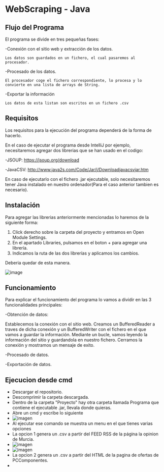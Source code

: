 # WebScraping - Java

## Flujo del Programa

El programa se divide en tres pequeñas fases:

  -Conexión con el sitio web y extracción de los datos.
  
    Los datos son guardados en un fichero, el cual pasaremos al procesador.
    
  -Procesado de los datos.  
  
    El procesador coge el fichero correspondiente, lo procesa y lo convierte en una lista de arrays de String.
    
  -Exportar la información
  
    Los datos de esta listan son escritos en un fichero .csv
  

## Requisitos

Los requisitos para la ejecución del programa dependerá de la forma de hacerlo.

En el caso de ejecutar el programa desde IntelliJ por ejemplo, necesitaremos agregar dos librerias que se han usado en el codigo:

  -JSOUP: https://jsoup.org/download
  
  -JavaCSV: http://www.java2s.com/Code/Jar/j/Downloadjavacsvjar.htm
  
En caso de ejecutarlo con el fichero .jar ejecutable, solo necesitaremos tener Java instalado en nuestro ordenador(Para el caso anterior tambien es necesario).

## Instalación

Para agregar las librerias anteriormente mencionadas lo haremos de la siguiente forma:

1) Click derecho sobre la carpeta del proyecto y entramos en Open Module Settings.
2) En el apartado Libraries, pulsamos en el boton + para agregar una librería.
3) Indicamos la ruta de las dos librerías y aplicamos los cambios.

Deberia quedar de esta manera.

![image](https://user-images.githubusercontent.com/81249604/116101138-dfd89c00-a6ad-11eb-8fc7-80344080eb70.png)


## Funcionamiento

Para explicar el funcionamiento del programa lo vamos a dividir en las 3 funcionalidades principales:

-Obtención de datos:
  
  Establecemos la conexión con el sitio web. Creamos un BufferedReader a traves de dicha conexión y un BufferedWriter con el fichero en el que vamos a guardar la información.
  Mediante un bucle, vamos leyendo la información del sitio y guardandola en nuestro fichero. Cerramos la conexión y mostramos un mensaje de exito.

-Procesado de datos.

-Exportación de datos.

## Ejecucion desde cmd

- Descargar el repositorio.
- Descomprimir la carpeta descargada.
- Dentro de la carpeta "Proyecto" hay otra carpeta llamada Programa que contiene el ejecutable .jar, llevala donde quieras.
- Abre un cmd y escribe lo siguiente
- ![imagen](https://user-images.githubusercontent.com/79518642/116208131-e06e4280-a740-11eb-8653-aae1e70eb3b3.png)
- Al ejecutar ese comando se muestra un menu en el que tienes varias opciones
- La opcion 1 genera un .csv a partir del FEED RSS de la página la opinion de Murcia.
- ![imagen](https://user-images.githubusercontent.com/79518642/116208385-2b885580-a741-11eb-99e0-4bc25374bbf0.png)
- ![imagen](https://user-images.githubusercontent.com/79518642/116210961-a81c3380-a743-11eb-8263-af30baca15c8.png)
- La opcion 2 genera un .csv a partir del HTML de la pagina de ofertas de PCComponentes.
- 




